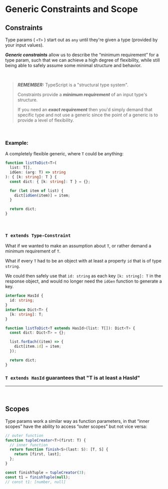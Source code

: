 # Generic Constraints and Scope

## Constraints

Type params ( `<T>` ) start out as `any` until they're given a type (provided by your input values).

**_Generic constraints_** allow us to describe the “minimum requirement” for a type param, such that we can achieve a high degree of flexibility, while still being able to safely assume some minimal structure and behavior.

<br>

> **_REMEMBER:_** TypeScript is a "structural type system".
>
> Constraints provide a **_minimum requirement_** of an input type's structure.
>
> If you need an **_exact requirement_** then you'd simply demand that specific type and not use a generic since the point of a generic is to provide a level of flexibility.

<br>

### Example:

A completely flexible generic, where `T` could be anything:

```ts
function listToDict<T>(
  list: T[],
  idGen: (arg: T) => string
): { [k: string]: T } {
  const dict: { [k: string]: T } = {};

  for (let item of list) {
    dict[idGen(item)] = item;
  }

  return dict;
}
```

<br>

### `T extends Type-Constraint`

What if we wanted to make an assumption about `T`, or rather demand a minimum requirement of `T`.

What if every `T` had to be an object with at least a property `id` that is of type `string`.

We could then safely use that `id: string` as each key `[k: string]: T` in the response object, and would no longer need the `idGen` function to generate a key.

```ts
interface HasId {
  id: string;
}
interface Dict<T> {
  [k: string]: T;
}

function listToDict<T extends HasId>(list: T[]): Dict<T> {
  const dict: Dict<T> = {};

  list.forEach((item) => {
    dict[item.id] = item;
  });

  return dict;
}
```

### `T extends HasId` guarantees that "T is at least a HasId"

---

<br>

## Scopes

Type params work a similar way as function parameters, in that “inner scopes” have the ability to access “outer scopes” but not vice versa:

```ts
// outer function
function tupleCreator<T>(first: T) {
  // inner function
  return function finish<S>(last: S): [T, S] {
    return [first, last];
  };
}

const finishTuple = tupleCreator(3);
const t1 = finishTuple(null);
// const t1: [number, null]
```
